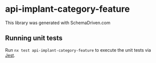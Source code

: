 
# api-implant-category-feature

This library was generated with SchemaDriven.com

## Running unit tests

Run `nx test api-implant-category-feature` to execute the unit tests via [Jest](https://jestjs.io).

